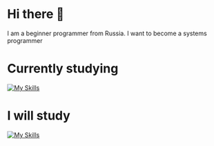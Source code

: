 # Hi there 👋
I am a beginner programmer from Russia. I want to become a systems programmer
# Currently studying
[![My Skills](https://skillicons.dev/icons?i=c)](https://skillicons.dev)

# I will study
[![My Skills](https://skillicons.dev/icons?i=cpp)](https://skillicons.dev)
